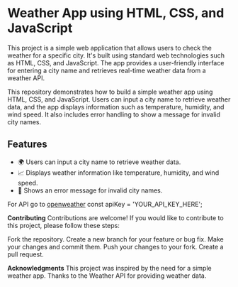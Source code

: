 # Weather App using HTML, CSS, and JavaScript
This project is a simple web application that allows users to check the weather for a specific city. It's built using standard web technologies such as HTML, CSS, and JavaScript. The app provides a user-friendly interface for entering a city name and retrieves real-time weather data from a weather API.

This repository demonstrates how to build a simple weather app using HTML, CSS, and JavaScript. Users can input a city name to retrieve weather data, and the app displays information such as temperature, humidity, and wind speed. It also includes error handling to show a message for invalid city names.

## Features

- 🌍 Users can input a city name to retrieve weather data.
- 📈 Displays weather information like temperature, humidity, and wind speed.
- 🚫 Shows an error message for invalid city names.

For API go to [openweather](https://openweathermap.org/)
const apiKey = 'YOUR_API_KEY_HERE';


**Contributing**
Contributions are welcome! If you would like to contribute to this project, please follow these steps:

Fork the repository.
Create a new branch for your feature or bug fix.
Make your changes and commit them.
Push your changes to your fork.
Create a pull request.


**Acknowledgments**
This project was inspired by the need for a simple weather app.
Thanks to the Weather API for providing weather data.


